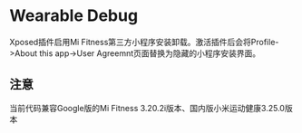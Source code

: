# Wearable Debug

Xposed插件启用Mi Fitness第三方小程序安装卸载。激活插件后会将Profile->About this app->User Agreemnt页面替换为隐藏的小程序安装界面。

## 注意

当前代码兼容Google版的Mi Fitness 3.20.2i版本、国内版小米运动健康3.25.0版本